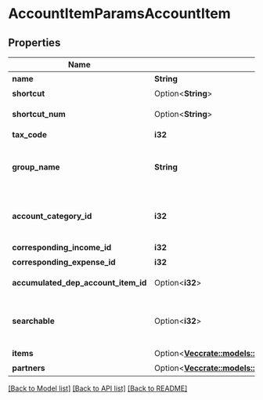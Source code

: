 # AccountItemParamsAccountItem

## Properties

Name | Type | Description | Notes
------------ | ------------- | ------------- | -------------
**name** | **String** | 勘定科目名 (30文字以内) | 
**shortcut** | Option<**String**> | ショートカット1 (20文字以内) | [optional]
**shortcut_num** | Option<**String**> | ショートカット2(勘定科目コード)(20文字以内) | [optional]
**tax_code** | **i32** | 税区分コード | 
**group_name** | **String** | 決算書表示名（小カテゴリー） Selectablesフォーム用選択項目情報エンドポイント(account_groups.name)で取得可能です | 
**account_category_id** | **i32** | 勘定科目カテゴリーID Selectablesフォーム用選択項目情報エンドポイント(account_groups.account_category_id)で取得可能です | 
**corresponding_income_id** | **i32** | 収入取引相手勘定科目ID | 
**corresponding_expense_id** | **i32** | 支出取引相手勘定科目ID | 
**accumulated_dep_account_item_id** | Option<**i32**> | 減価償却累計額勘定科目ID（法人のみ利用可能） | [optional]
**searchable** | Option<**i32**> | 検索可能:2, 検索不可：3(登録時未指定の場合は2で登録されます。更新時未指定の場合はsearchableは変更されません。) | [optional]
**items** | Option<[**Vec<crate::models::AccountItemParamsAccountItemItems>**](accountItemParams_account_item_items.md)> | 品目 | [optional]
**partners** | Option<[**Vec<crate::models::AccountItemParamsAccountItemItems>**](accountItemParams_account_item_items.md)> | 取引先 | [optional]

[[Back to Model list]](../README.md#documentation-for-models) [[Back to API list]](../README.md#documentation-for-api-endpoints) [[Back to README]](../README.md)


